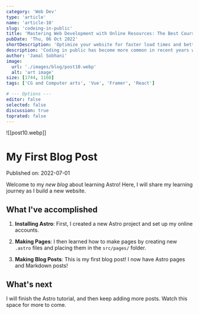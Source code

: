 ```yaml
---
category: 'Web Dev'
type: 'article'
name: 'article-10'
slug: 'codeing-in-public'
title: 'Mastering Web Development with Online Resources: The Best Courses and Tutorials'
pubDate: 'Thu, 06 Oct 2022'
shortDescription: 'Optimize your website for faster load times and better performance with these expert tips and techniques for web developers.'
description: 'Coding in public has become more common in recent years with the rise of social coding platforms like GitHub and the increasing popularity of open source software development. However, coding in public can present a unique set of challenges for developers who are used to working in private settings. In this article, we will explore the top 10 new challenges that developers may face when coding in public, such as managing feedback from the community, dealing with public scrutiny and criticism, maintaining professionalism and integrity, and balancing productivity with engagement in public forums. This article aims to provide helpful tips and strategies for developers who want to code in public effectively while still maintaining their sanity and productivity.'
author: 'Jamal Sobhani'
image:
  url: './images/blog/post10.webp'
  alt: 'art image'
size: [1744, 1160]
tags: ['CG and Computer arts', 'Vue', 'Framer', 'React']

# --- Options ---
editor: false
selected: false
discussion: true
toprated: false
---
```


![[post10.webp]]

# My First Blog Post

Published on: 2022-07-01

Welcome to my _new blog_ about learning Astro! Here, I will share my learning journey as I build a new website.

## What I've accomplished

1. **Installing Astro**: First, I created a new Astro project and set up my online accounts.

2. **Making Pages**: I then learned how to make pages by creating new `.astro` files and placing them in the `src/pages/` folder.

3. **Making Blog Posts**: This is my first blog post! I now have Astro pages and Markdown posts!

## What's next

I will finish the Astro tutorial, and then keep adding more posts. Watch this space for more to come.
